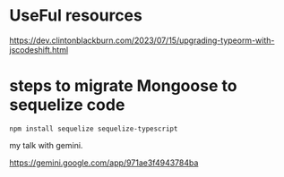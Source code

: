 # UseFul resources
https://dev.clintonblackburn.com/2023/07/15/upgrading-typeorm-with-jscodeshift.html


# steps to migrate Mongoose to sequelize code

```npm install sequelize sequelize-typescript```


my talk with gemini.

https://gemini.google.com/app/971ae3f4943784ba